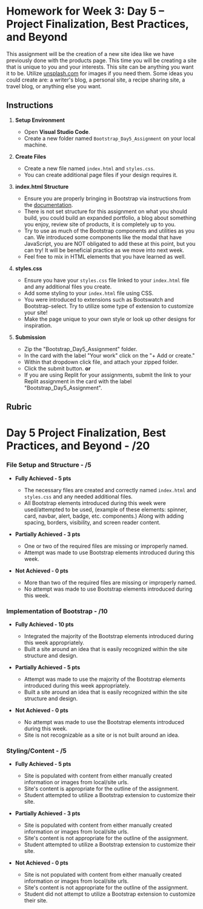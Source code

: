 # Homework for Week 3: Day 5 – Project Finalization, Best Practices, and Beyond

This assignment will be the creation of a new site idea like we have previously done with the products page. This time you will be creating a site that is unique to you and your interests. This site can be anything you want it to be. Utilize [unsplash.com](https://unsplash.com/) for images if you need them. Some ideas you could create are: a writer's blog, a personal site, a recipe sharing site, a travel blog, or anything else you want.

## Instructions

1. **Setup Environment**

   - Open **Visual Studio Code**.
   - Create a new folder named `Bootstrap_Day5_Assignment` on your local machine.

2. **Create Files**

    - Create a new file named `index.html` and `styles.css`.
    - You can create additional page files if your design requires it.

3. **index.html Structure**

    - Ensure you are properly bringing in Bootstrap via instructions from the [documentation](https://getbootstrap.com/docs/5.3/getting-started/introduction/).
    - There is not set structure for this assignment on what you should build, you could build an expanded portfolio, a blog about something you enjoy, review site of products, it is completely up to you.
    - Try to use as much of the Bootstrap components and utilities as you can. We introduced some components like the modal that have JavaScript, you are NOT obligated to add these at this point, but you can try! It will be beneficial practice as we move into next week.
    - Feel free to mix in HTML elements that you have learned as well.

4. **styles.css**

    - Ensure you have your `styles.css` file linked to your `index.html` file and any additional files you create.
    - Add some styling to your `index.html` file using CSS.
    - You were introduced to extensions such as Bootswatch and Bootstrap-select. Try to utilize some type of extension to customize your site!
    - Make the page unique to your own style or look up other designs for inspiration.

5. **Submission**

    - Zip the "Bootstrap_Day5_Assignment" folder.
    - In the card with the label "Your work" click on the "+ Add or create."
    - Within that dropdown click file, and attach your zipped folder.
    - Click the submit button.
    **or**
    - If you are using Replit for your assignments, submit the link to your Replit assignment in the card with the label "Bootstrap_Day5_Assignment".

## Rubric

# Day 5 Project Finalization, Best Practices, and Beyond - /20

### File Setup and Structure - /5

- **Fully Achieved - 5 pts**
  - The necessary files are created and correctly named `index.html` and `styles.css` and any needed additional files.
  - All Bootstrap elements introduced during this week were used/attempted to be used, (example of these elements: spinner, card, navbar, alert, badge, etc. components.) Along with adding spacing, borders, visibility, and screen reader content.

- **Partially Achieved - 3 pts**
  - One or two of the required files are missing or improperly named.
  - Attempt was made to use Bootstrap elements introduced during this week.

- **Not Achieved - 0 pts**
  - More than two of the required files are missing or improperly named.
  - No attempt was made to use Bootstrap elements introduced during this week.

### Implementation of Bootstrap - /10

- **Fully Achieved - 10 pts**
  - Integrated the majority of the Bootstrap elements introduced during this week appropriately.
  - Built a site around an idea that is easily recognized within the site structure and design.

- **Partially Achieved - 5 pts**
  - Attempt was made to use the majority of the Bootstrap elements introduced during this week appropriately.
  - Built a site around an idea that is easily recognized within the site structure and design.

- **Not Achieved - 0 pts**
  - No attempt was made to use the Bootstrap elements introduced during this week.
  - Site is not recognizable as a site or is not built around an idea.

### Styling/Content - /5

- **Fully Achieved - 5 pts**
  - Site is populated with content from either manually created information or images from local/site urls.
  - Site's content is appropriate for the outline of the assignment.
  - Student attempted to utilize a Bootstrap extension to customize their site.

- **Partially Achieved - 3 pts**
  - Site is populated with content from either manually created information or images from local/site urls.
  - Site's content is not appropriate for the outline of the assignment.
  - Student attempted to utilize a Bootstrap extension to customize their site.

- **Not Achieved - 0 pts**
  - Site is not populated with content from either manually created information or images from local/site urls.
  - Site's content is not appropriate for the outline of the assignment.
  - Student did not attempt to utilize a Bootstrap extension to customize their site.
